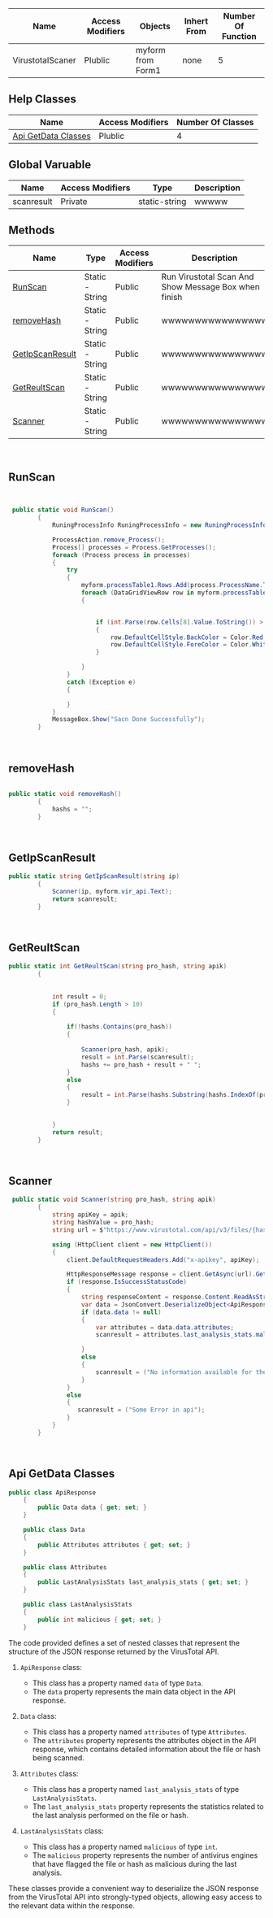 



| Name | Access Modifiers | Objects | Inhert From | Number Of Function |
| ---- | ---------------- | ------- | ----------- | ------------------ |
| VirustotalScaner |      Plublic     | myform from Form1 |    none     |        5           |


## Help Classes

| Name | Access Modifiers | Number Of Classes |
| ---------------- | ----------- | ------------------ |
| [Api GetData Classes](https://github.com/Ahmed-AL-Maghraby/LIR-Project-Logic-And-Code-Map/blob/main/VirustotalScaner%20Class/README.md#api-getdata-classes) |      Plublic    |        4           |

## Global Varuable

| Name | Access Modifiers | Type | Description |
| -- | -- | -- | -- |
| scanresult | Private |static-string | wwwww |

## Methods


| Name | Type | Access Modifiers | Description |
| ---- | ---- | ---------------- | ----------- |
| [RunScan](https://github.com/Ahmed-AL-Maghraby/LIR-Project-Logic-And-Code-Map/blob/main/VirustotalScaner%20Class/README.md#runscan) | Static - String | Public | Run Virustotal Scan And Show Message Box when finish  |
| [removeHash](https://github.com/Ahmed-AL-Maghraby/LIR-Project-Logic-And-Code-Map/blob/main/VirustotalScaner%20Class/README.md#removehash) | Static - String | Public | wwwwwwwwwwwwwwww |
| [GetIpScanResult](https://github.com/Ahmed-AL-Maghraby/LIR-Project-Logic-And-Code-Map/blob/main/VirustotalScaner%20Class/README.md#getipscanresult) | Static - String | Public | wwwwwwwwwwwwwwww |
| [GetReultScan](https://github.com/Ahmed-AL-Maghraby/LIR-Project-Logic-And-Code-Map/blob/main/VirustotalScaner%20Class/README.md#getreultscan) | Static - String | Public | wwwwwwwwwwwwwwww |
| [Scanner](https://github.com/Ahmed-AL-Maghraby/LIR-Project-Logic-And-Code-Map/blob/main/VirustotalScaner%20Class/README.md#scanner) | Static - String | Public | wwwwwwwwwwwwwwww |



<br>

## RunScan

```c#


 public static void RunScan()
        {
            RuningProcessInfo RuningProcessInfo = new RuningProcessInfo();

            ProcessAction.remove_Process();
            Process[] processes = Process.GetProcesses();
            foreach (Process process in processes)
            {
                try
                {
                    myform.processTable1.Rows.Add(process.ProcessName.ToLower(), process.Id, RuningProcessInfo.Parent_process(process.Id), RuningProcessInfo.Process_StartTime(process.Id), RuningProcessInfo.Number_Instances(process.ProcessName), RuningProcessInfo.Process_image_path(process.ProcessName), RuningProcessInfo.P_user_acount(process.ProcessName), RuningProcessInfo.Process_Hash_MD5(RuningProcessInfo.Process_image_path(process.ProcessName)), GetReultScan(RuningProcessInfo.Process_Hash_MD5(RuningProcessInfo.Process_image_path(process.ProcessName)), myform.getapikey()).ToString());
                    foreach (DataGridViewRow row in myform.processTable1.Rows)
                    {


                        if (int.Parse(row.Cells[8].Value.ToString()) > 0)
                        {
                            row.DefaultCellStyle.BackColor = Color.Red;
                            row.DefaultCellStyle.ForeColor = Color.White;
                        }

                    }
                }
                catch (Exception e)
                {

                }
            }
            MessageBox.Show("Sacn Done Successfully");
        }
```



<br>

## removeHash

```c#

public static void removeHash()
        {
            hashs = "";
        }

```





<br>

## GetIpScanResult

```c#
public static string GetIpScanResult(string ip)
        {
            Scanner(ip, myform.vir_api.Text);
            return scanresult;
        }
```








<br>

## GetReultScan

```c#
public static int GetReultScan(string pro_hash, string apik)
        {
           
            
            int result = 0;
            if (pro_hash.Length > 10)
            {
                
                if(!hashs.Contains(pro_hash))
                {
                        
                    Scanner(pro_hash, apik);
                    result = int.Parse(scanresult);
                    hashs += pro_hash + result + " ";
                }
                else
                {
                    result = int.Parse(hashs.Substring(hashs.IndexOf(pro_hash) + 32, 2));
                }
                

            }
            return result;
        }

```








<br>

## Scanner

```c#
 public static void Scanner(string pro_hash, string apik)
        {
            string apiKey = apik;
            string hashValue = pro_hash;
            string url = $"https://www.virustotal.com/api/v3/files/{hashValue}";

            using (HttpClient client = new HttpClient())
            {
                client.DefaultRequestHeaders.Add("x-apikey", apiKey);

                HttpResponseMessage response = client.GetAsync(url).GetAwaiter().GetResult();
                if (response.IsSuccessStatusCode)
                {
                    string responseContent = response.Content.ReadAsStringAsync().GetAwaiter().GetResult();
                    var data = JsonConvert.DeserializeObject<ApiResponse>(responseContent);
                    if (data.data != null)
                    {
                        var attributes = data.data.attributes;
                        scanresult = attributes.last_analysis_stats.malicious.ToString();

                    }
                    else
                    {
                        scanresult = ("No information available for the hash.");
                    }
                }
                else
                {
                   scanresult = ("Some Error in api");
                }
            }
        }
```






<br>

## Api GetData Classes

```c#
public class ApiResponse
    {
        public Data data { get; set; }
    }

    public class Data
    {
        public Attributes attributes { get; set; }
    }

    public class Attributes
    {
        public LastAnalysisStats last_analysis_stats { get; set; }
    }

    public class LastAnalysisStats
    {
        public int malicious { get; set; }
    }
```
The code provided defines a set of nested classes that represent the structure of the JSON response returned by the VirusTotal API.

1. `ApiResponse` class:
   - This class has a property named `data` of type `Data`.
   - The `data` property represents the main data object in the API response.

2. `Data` class:
   - This class has a property named `attributes` of type `Attributes`.
   - The `attributes` property represents the attributes object in the API response, which contains detailed information about the file or hash being scanned.

3. `Attributes` class:
   - This class has a property named `last_analysis_stats` of type `LastAnalysisStats`.
   - The `last_analysis_stats` property represents the statistics related to the last analysis performed on the file or hash.

4. `LastAnalysisStats` class:
   - This class has a property named `malicious` of type `int`.
   - The `malicious` property represents the number of antivirus engines that have flagged the file or hash as malicious during the last analysis.

These classes provide a convenient way to deserialize the JSON response from the VirusTotal API into strongly-typed objects, allowing easy access to the relevant data within the response.

